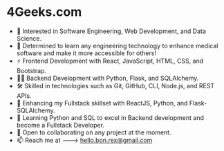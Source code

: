 # 4Geeks.com
- 👀 Interested in Software Engineering, Web Development, and Data Science.
- 🚀 Determined to learn any engineering technology to enhance medical software and make it more accessible for others!
- ⚡ Frontend Development with React, JavaScript, HTML, CSS, and Bootstrap.
- 👨‍💻 Backend Development with Python, Flask, and SQLAlchemy.
- 🛠️ Skilled in technologies such as Git, GitHub, CLI, Node.js, and REST APIs.
- 🔭 Enhancing my Fullstack skillset with ReactJS, Python, and Flask-SQLAlchemy.
- 🌱 Learning Python and SQL to excel in Backend development and become a Fullstack Developer.
- 💞️ Open to collaborating on any project at the moment.
- 📫 Reach me at ---> hello.bon.rex@gmail.com
